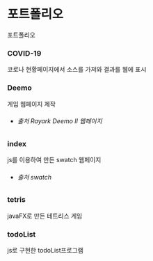 포트폴리오
===============================================
포트폴리오
 ### COVID-19 
코로나 현황페이지에서 소스를 가져와 결과를 웹에 표시

 ### Deemo
게임 웹페이지 제작
- ###### 출처 Rayark Deemo II 웹페이지

 ### index
js를 이용하여 만든 swatch 웹페이지
- ###### 출처 swatch

 ### tetris
 javaFX로 만든 테트리스 게임
 
 ### todoList
 js로 구현한 todoList프로그램
